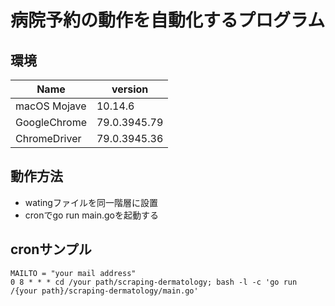 # 病院予約の動作を自動化するプログラム

## 環境

| Name | version |
| ---- | ------- |
| macOS Mojave | 10.14.6  |
| GoogleChrome | 79.0.3945.79 |
| ChromeDriver | 79.0.3945.36 |

## 動作方法

* watingファイルを同一階層に設置
* cronでgo run main.goを起動する

## cronサンプル

```
MAILTO = "your mail address"
0 8 * * * cd /your path/scraping-dermatology; bash -l -c 'go run /{your path}/scraping-dermatology/main.go'
```